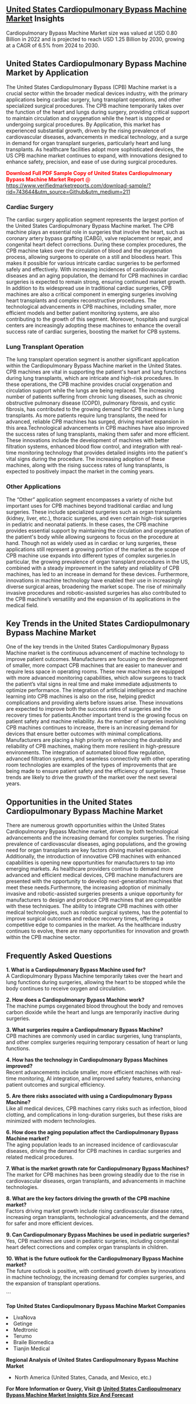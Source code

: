 <h2><a href="https://www.verifiedmarketreports.com/download-sample/?rid=743644&amp;utm_source=Github&amp;utm_medium=211" target="_blank">United States Cardiopulmonary Bypass Machine Market</a> Insights</h2><p>Cardiopulmonary Bypass Machine Market size was valued at USD 0.80 Billion in 2022 and is projected to reach USD 1.25 Billion by 2030, growing at a CAGR of 6.5% from 2024 to 2030.</p><p><h2>United States Cardiopulmonary Bypass Machine Market by Application</h2><p>The United States Cardiopulmonary Bypass (CPB) Machine market is a crucial sector within the broader medical devices industry, with the primary applications being cardiac surgery, lung transplant operations, and other specialized surgical procedures. The CPB machine temporarily takes over the function of the heart and lungs during surgery, providing critical support to maintain circulation and oxygenation while the heart is stopped or undergoing surgical procedures. By Application, this market has experienced substantial growth, driven by the rising prevalence of cardiovascular diseases, advancements in medical technology, and a surge in demand for organ transplant surgeries, particularly heart and lung transplants. As healthcare facilities adopt more sophisticated devices, the US CPB machine market continues to expand, with innovations designed to enhance safety, precision, and ease of use during surgical procedures.<p><span class=""><span style="color: #ff0000;"><strong>Download Full PDF Sample Copy of United States Cardiopulmonary Bypass Machine Market Report</strong> @ </span><a href="https://www.verifiedmarketreports.com/download-sample/?rid=743644&amp;utm_source=Github&amp;utm_medium=211" target="_blank">https://www.verifiedmarketreports.com/download-sample/?rid=743644&amp;utm_source=Github&amp;utm_medium=211</a></span></p></p><h3>Cardiac Surgery</h3><p>The cardiac surgery application segment represents the largest portion of the United States Cardiopulmonary Bypass Machine market. The CPB machine plays an essential role in surgeries that involve the heart, such as coronary artery bypass grafting (CABG), valve replacement or repair, and congenital heart defect corrections. During these complex procedures, the CPB machine takes over the circulation of blood and the oxygenation process, allowing surgeons to operate on a still and bloodless heart. This makes it possible for various intricate cardiac surgeries to be performed safely and effectively. With increasing incidences of cardiovascular diseases and an aging population, the demand for CPB machines in cardiac surgeries is expected to remain strong, ensuring continued market growth. In addition to its widespread use in traditional cardiac surgeries, CPB machines are also a critical component in emerging surgeries involving heart transplants and complex reconstructive procedures. The technological advancements in CPB machines, including smaller, more efficient models and better patient monitoring systems, are also contributing to the growth of this segment. Moreover, hospitals and surgical centers are increasingly adopting these machines to enhance the overall success rate of cardiac surgeries, boosting the market for CPB systems.<h3>Lung Transplant Operation</h3><p>The lung transplant operation segment is another significant application within the Cardiopulmonary Bypass Machine market in the United States. CPB machines are vital in supporting the patient's heart and lung functions during lung transplants, which are intricate and high-risk procedures. In these operations, the CPB machine provides crucial oxygenation and circulation support while the lungs are being replaced. The increasing number of patients suffering from chronic lung diseases, such as chronic obstructive pulmonary disease (COPD), pulmonary fibrosis, and cystic fibrosis, has contributed to the growing demand for CPB machines in lung transplants. As more patients require lung transplants, the need for advanced, reliable CPB machines has surged, driving market expansion in this area.Technological advancements in CPB machines have also improved the success rates of lung transplants, making them safer and more efficient. These innovations include the development of machines with better filtration systems, enhanced blood flow control, and integration with real-time monitoring technology that provides detailed insights into the patient's vital signs during the procedure. The increasing adoption of these machines, along with the rising success rates of lung transplants, is expected to positively impact the market in the coming years.<h3>Other Applications</h3><p>The “Other” application segment encompasses a variety of niche but important uses for CPB machines beyond traditional cardiac and lung surgeries. These include specialized surgeries such as organ transplants (kidney, liver, etc.), thoracic surgeries, and even certain high-risk surgeries in pediatric and neonatal patients. In these cases, the CPB machine provides essential support by maintaining the circulation and oxygenation of the patient's body while allowing surgeons to focus on the procedure at hand. Though not as widely used as in cardiac or lung surgeries, these applications still represent a growing portion of the market as the scope of CPB machine use expands into different types of complex surgeries.In particular, the growing prevalence of organ transplant procedures in the US, combined with a steady improvement in the safety and reliability of CPB machines, has led to an increase in demand for these devices. Furthermore, innovations in machine technology have enabled their use in increasingly diverse surgical areas, broadening the market scope. The rise of minimally invasive procedures and robotic-assisted surgeries has also contributed to the CPB machine’s versatility and the expansion of its applications in the medical field.<h2>Key Trends in the United States Cardiopulmonary Bypass Machine Market</h2><p>One of the key trends in the United States Cardiopulmonary Bypass Machine market is the continuous advancement of machine technology to improve patient outcomes. Manufacturers are focusing on the development of smaller, more compact CPB machines that are easier to maneuver and require less space in operating rooms. These new machines are equipped with more advanced monitoring capabilities, which allow surgeons to track the patient’s vital signs in real time and make immediate adjustments to optimize performance. The integration of artificial intelligence and machine learning into CPB machines is also on the rise, helping predict complications and providing alerts before issues arise. These innovations are expected to improve both the success rates of surgeries and the recovery times for patients.Another important trend is the growing focus on patient safety and machine reliability. As the number of surgeries involving CPB machines continues to increase, there is an increasing demand for devices that ensure better outcomes with minimal complications. Manufacturers are placing a high priority on enhancing the durability and reliability of CPB machines, making them more resilient in high-pressure environments. The integration of automated blood flow regulation, advanced filtration systems, and seamless connectivity with other operating room technologies are examples of the types of improvements that are being made to ensure patient safety and the efficiency of surgeries. These trends are likely to drive the growth of the market over the next several years.<h2>Opportunities in the United States Cardiopulmonary Bypass Machine Market</h2><p>There are numerous growth opportunities within the United States Cardiopulmonary Bypass Machine market, driven by both technological advancements and the increasing demand for complex surgeries. The rising prevalence of cardiovascular diseases, aging populations, and the growing need for organ transplants are key factors driving market expansion. Additionally, the introduction of innovative CPB machines with enhanced capabilities is opening new opportunities for manufacturers to tap into emerging markets. As healthcare providers continue to demand more advanced and efficient medical devices, CPB machine manufacturers are presented with the opportunity to develop next-generation machines that meet these needs.Furthermore, the increasing adoption of minimally invasive and robotic-assisted surgeries presents a unique opportunity for manufacturers to design and produce CPB machines that are compatible with these techniques. The ability to integrate CPB machines with other medical technologies, such as robotic surgical systems, has the potential to improve surgical outcomes and reduce recovery times, offering a competitive edge to companies in the market. As the healthcare industry continues to evolve, there are many opportunities for innovation and growth within the CPB machine sector.<h2>Frequently Asked Questions</h2><p><strong>1. What is a Cardiopulmonary Bypass Machine used for?</strong><br>A Cardiopulmonary Bypass Machine temporarily takes over the heart and lung functions during surgeries, allowing the heart to be stopped while the body continues to receive oxygen and circulation.</p><p><strong>2. How does a Cardiopulmonary Bypass Machine work?</strong><br>The machine pumps oxygenated blood throughout the body and removes carbon dioxide while the heart and lungs are temporarily inactive during surgeries.</p><p><strong>3. What surgeries require a Cardiopulmonary Bypass Machine?</strong><br>CPB machines are commonly used in cardiac surgeries, lung transplants, and other complex surgeries requiring temporary cessation of heart or lung functions.</p><p><strong>4. How has the technology in Cardiopulmonary Bypass Machines improved?</strong><br>Recent advancements include smaller, more efficient machines with real-time monitoring, AI integration, and improved safety features, enhancing patient outcomes and surgical efficiency.</p><p><strong>5. Are there risks associated with using a Cardiopulmonary Bypass Machine?</strong><br>Like all medical devices, CPB machines carry risks such as infection, blood clotting, and complications in long-duration surgeries, but these risks are minimized with modern technologies.</p><p><strong>6. How does the aging population affect the Cardiopulmonary Bypass Machine market?</strong><br>The aging population leads to an increased incidence of cardiovascular diseases, driving the demand for CPB machines in cardiac surgeries and related medical procedures.</p><p><strong>7. What is the market growth rate for Cardiopulmonary Bypass Machines?</strong><br>The market for CPB machines has been growing steadily due to the rise in cardiovascular diseases, organ transplants, and advancements in machine technologies.</p><p><strong>8. What are the key factors driving the growth of the CPB machine market?</strong><br>Factors driving market growth include rising cardiovascular disease rates, increasing organ transplants, technological advancements, and the demand for safer and more efficient devices.</p><p><strong>9. Can Cardiopulmonary Bypass Machines be used in pediatric surgeries?</strong><br>Yes, CPB machines are used in pediatric surgeries, including congenital heart defect corrections and complex organ transplants in children.</p><p><strong>10. What is the future outlook for the Cardiopulmonary Bypass Machine market?</strong><br>The future outlook is positive, with continued growth driven by innovations in machine technology, the increasing demand for complex surgeries, and the expansion of transplant operations.</p>```</p><p><strong>Top United States Cardiopulmonary Bypass Machine Market Companies</strong></p><div data-test-id=""><p><li>LivaNova</li><li> Getinge</li><li> Medtronic</li><li> Terumo</li><li> Braile Biomedica</li><li> Tianjin Medical</li></p><div><strong>Regional Analysis of&nbsp;United States Cardiopulmonary Bypass Machine Market</strong></div><ul><li dir="ltr"><p dir="ltr">North America&nbsp;(United States, Canada, and Mexico, etc.)</p></li></ul><p><strong>For More Information or Query, Visit @&nbsp;</strong><strong><a href="https://www.verifiedmarketreports.com/product/cardiopulmonary-bypass-machine-market/?utm_source=Github&amp;utm_medium=211" target="_blank">United States Cardiopulmonary Bypass Machine Market Insights Size And Forecast</a></strong></p></div>
